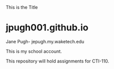 This is the Title

# jpugh001.github.io

Jane Pugh- jepugh.my.waketech.edu

This is my school account.

This repository will hold assignments for CTI-110.
